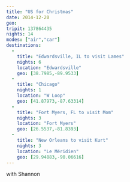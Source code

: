 ```yaml
---
title: "US for Christmas"
date: 2014-12-20
geo:
tripit: 137864435
nights: 14
modes: ["air","car"]
destinations:
  -
    title: "Edwardsville, IL to visit Lames"
    nights: 6
    location: "Edwardsville"
    geo: [38.7985,-89.9533]
  -
    title: "Chicago"
    nights: 1
    location: "W Loop"
    geo: [41.87973,-87.63314]
  -
    title: "Fort Myers, FL to visit Mom"
    nights: 3
    location: "Fort Myers"
    geo: [26.5537,-81.8393]
  -
    title: "New Orleans to visit Kurt"
    nights: 3
    location: "Le Méridien"
    geo: [29.94883,-90.06616]
---
```


with Shannon
